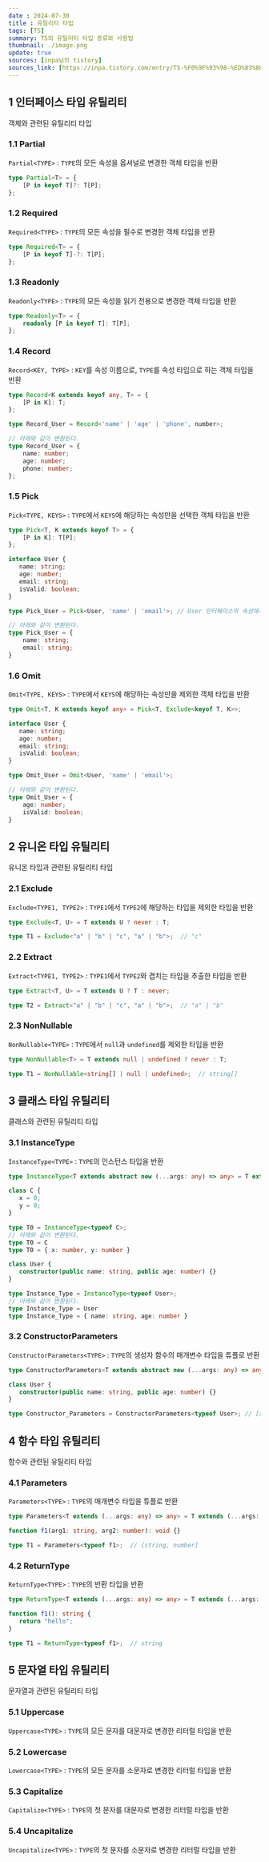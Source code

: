 ```yaml
---
date : 2024-07-30
title : 유틸리티 타입
tags: [TS]
summary: TS의 유틸리티 타입 종류와 사용법
thumbnail: ./image.png
update: true
sources: [inpa님의 tistory]
sources_link: [https://inpa.tistory.com/entry/TS-%F0%9F%93%98-%ED%83%80%EC%9E%85%EC%8A%A4%ED%81%AC%EB%A6%BD%ED%8A%B8-%EC%9C%A0%ED%8B%B8%EB%A6%AC%ED%8B%B0-%ED%83%80%EC%9E%85-%F0%9F%92%AF-%EC%B4%9D%EC%A0%95%EB%A6%AC]
---
```


## 1 인터페이스 타입 유틸리티
객체와 관련된 유틸리티 타입

### 1.1 Partial
`Partial<TYPE>` : `TYPE`의 모든 속성을 옵셔널로 변경한 객체 타입을 반환
```ts
type Partial<T> = {
    [P in keyof T]?: T[P];
};
```

### 1.2 Required
`Required<TYPE>` : `TYPE`의 모든 속성을 필수로 변경한 객체 타입을 반환
```ts
type Required<T> = {
    [P in keyof T]-?: T[P];
};
```

### 1.3 Readonly
`Readonly<TYPE>` : `TYPE`의 모든 속성을 읽기 전용으로 변경한 객체 타입을 반환
```ts
type Readonly<T> = {
    readonly [P in keyof T]: T[P];
};
```

### 1.4 Record
`Record<KEY, TYPE>` : `KEY`를 속성 이름으로, `TYPE`를 속성 타입으로 하는 객체 타입을 반환
```ts
type Record<K extends keyof any, T> = {
    [P in K]: T;
};

type Record_User = Record<'name' | 'age' | 'phone', number>;

// 아래와 같이 변환된다.
type Record_User = {
    name: number;
    age: number;
    phone: number;
};
```

### 1.5 Pick
`Pick<TYPE, KEYS>` : `TYPE`에서 `KEYS`에 해당하는 속성만을 선택한 객체 타입을 반환
```ts
type Pick<T, K extends keyof T> = { 
    [P in K]: T[P];
};

interface User {
   name: string;
   age: number;
   email: string;
   isValid: boolean;
}

type Pick_User = Pick<User, 'name' | 'email'>; // User 인터페이스의 속성에서 'name', 'email' 만 선택

// 아래와 같이 변환된다.
type Pick_User = {
    name: string;
    email: string;
}
```

### 1.6 Omit
`Omit<TYPE, KEYS>` : `TYPE`에서 `KEYS`에 해당하는 속성만을 제외한 객체 타입을 반환
```ts
type Omit<T, K extends keyof any> = Pick<T, Exclude<keyof T, K>>;

interface User {
   name: string;
   age: number;
   email: string;
   isValid: boolean;
}

type Omit_User = Omit<User, 'name' | 'email'>;

// 아래와 같이 변환된다.
type Omit_User = {
    age: number;
    isValid: boolean;
}
```

## 2 유니온 타입 유틸리티
유니온 타입과 관련된 유틸리티 타입

### 2.1 Exclude
`Exclude<TYPE1, TYPE2>` : `TYPE1`에서 `TYPE2`에 해당하는 타입을 제외한 타입을 반환
```ts
type Exclude<T, U> = T extends U ? never : T;

type T1 = Exclude<"a" | "b" | "c", "a" | "b">;  // "c"
```

### 2.2 Extract
`Extract<TYPE1, TYPE2>` : `TYPE1`에서 `TYPE2`와 겹치는 타입을 추출한 타입을 반환
```ts
type Extract<T, U> = T extends U ? T : never;

type T2 = Extract<"a" | "b" | "c", "a" | "b">;  // "a" | "b"
```

### 2.3 NonNullable
`NonNullable<TYPE>` : `TYPE`에서 `null`과 `undefined`를 제외한 타입을 반환
```ts
type NonNullable<T> = T extends null | undefined ? never : T;

type T1 = NonNullable<string[] | null | undefined>;  // string[]
```

## 3 클래스 타입 유틸리티
클래스와 관련된 유틸리티 타입

### 3.1 InstanceType
`InstanceType<TYPE>` : `TYPE`의 인스턴스 타입을 반환

```ts
type InstanceType<T extends abstract new (...args: any) => any> = T extends abstract new (...args: any) => infer R ? R : any;

class C {
   x = 0;
   y = 0;
}

type T0 = InstanceType<typeof C>;
// 아래와 같이 변환된다.
type T0 = C
type T0 = { x: number, y: number }

class User {
   constructor(public name: string, public age: number) {}
}

type Instance_Type = InstanceType<typeof User>;
// 아래와 같이 변환된다.
type Instance_Type = User
type Instance_Type = { name: string, age: number }
```

### 3.2 ConstructorParameters
`ConstructorParameters<TYPE>` : `TYPE`의 생성자 함수의 매개변수 타입을 튜플로 반환
```ts
type ConstructorParameters<T extends abstract new (...args: any) => any> = T extends abstract new (...args: infer P) => any ? P : never;

class User {
   constructor(public name: string, public age: number) {}
}

type Constructor_Parameters = ConstructorParameters<typeof User>; // [string, number]
```

## 4 함수 타입 유틸리티
함수와 관련된 유틸리티 타입

### 4.1 Parameters
`Parameters<TYPE>` : `TYPE`의 매개변수 타입을 튜플로 반환
```ts
type Parameters<T extends (...args: any) => any> = T extends (...args: infer P) => any ? P : never;

function f1(arg1: string, arg2: number): void {}

type T1 = Parameters<typeof f1>;  // [string, number]
```

### 4.2 ReturnType
`ReturnType<TYPE>` : `TYPE`의 반환 타입을 반환
```ts
type ReturnType<T extends (...args: any) => any> = T extends (...args: any) => infer R ? R : any;

function f1(): string {
   return "hello";
}

type T1 = ReturnType<typeof f1>;  // string
```

## 5 문자열 타입 유틸리티
문자열과 관련된 유틸리티 타입

### 5.1 Uppercase
`Uppercase<TYPE>` : `TYPE`의 모든 문자를 대문자로 변경한 리터럴 타입을 반환

### 5.2 Lowercase
`Lowercase<TYPE>` : `TYPE`의 모든 문자를 소문자로 변경한 리터럴 타입을 반환

### 5.3 Capitalize
`Capitalize<TYPE>` : `TYPE`의 첫 문자를 대문자로 변경한 리터럴 타입을 반환

### 5.4 Uncapitalize
`Uncapitalize<TYPE>` : `TYPE`의 첫 문자를 소문자로 변경한 리터럴 타입을 반환


